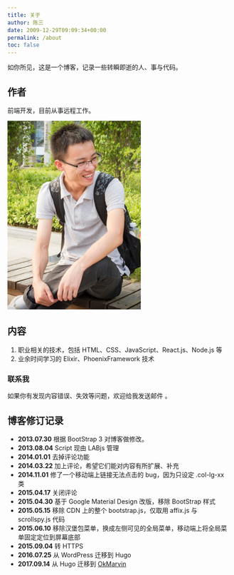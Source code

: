 ```yaml
---
title: 关于
author: 陈三
date: 2009-12-29T09:09:34+00:00
permalink: /about
toc: false
---
```


如你所见，这是一个博客，记录一些转瞬即逝的人、事与代码。

## 作者

前端开发，目前从事远程工作。

<img src='./samchen.jpg' width='300' alt='陈三' />

## 内容

1. 职业相关的技术，包括 HTML、CSS、JavaScript、React.js、Node.js 等
2. 业余时间学习的 Elixir、PhoenixFramework 技术

### 联系我

如果你有发现内容错误、失效等问题，欢迎给我发送邮件 <span id='email'></span>。

## 博客修订记录

* **2013.07.30** 根据 BootStrap 3 对博客做修改。
* **2013.08.04** Script 现由 LABjs 管理
* **2014.01.01** 去掉评论功能
* **2014.03.22** 加上评论，希望它们能对内容有所扩展、补充
* **2014.11.01** 修了一个移动端上链接无法点击的 bug，因为只设定 .col-lg-xx 类
* **2015.04.17** 关闭评论
* **2015.04.30** 基于 Google Material Design 改版，移除 BootStrap 样式
* **2015.05.15** 移除 CDN 上的整个 bootstrap.js，仅取用 affix.js 与 scrollspy.js 代码
* **2015.06.10** 移除汉堡包菜单，换成左侧可见的全局菜单，移动端上将全局菜单固定定位到屏幕底部
* **2015.09.04** 转 HTTPS
* **2016.07.25** 从 WordPress 迁移到 Hugo
* **2017.09.14** 从 Hugo 迁移到 [OkMarvin](https://github.com/OkMarvin)

<script>
  document.getElementById('email').textContent = 'chenxsan' + '@' + 'gmail.com'
</script>